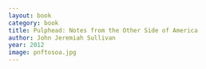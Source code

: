 ```yaml
---
layout: book
category: book
title: Pulphead: Notes from the Other Side of America
author: John Jeremiah Sullivan
year: 2012
image: pnftosoa.jpg
---
```

